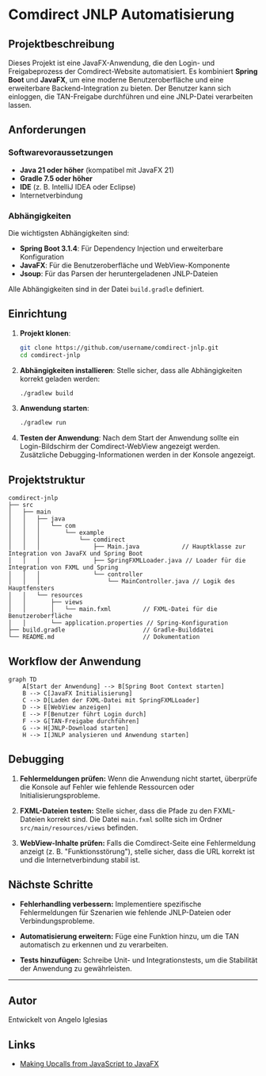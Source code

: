 # Comdirect JNLP Automatisierung

## Projektbeschreibung

Dieses Projekt ist eine JavaFX-Anwendung, die den Login- und Freigabeprozess der Comdirect-Website automatisiert. Es kombiniert **Spring Boot** und **JavaFX**, um eine moderne Benutzeroberfläche und eine erweiterbare Backend-Integration zu bieten. Der Benutzer kann sich einloggen, die TAN-Freigabe durchführen und eine JNLP-Datei verarbeiten lassen.

## Anforderungen

### Softwarevoraussetzungen

- **Java 21 oder höher** (kompatibel mit JavaFX 21)
- **Gradle 7.5 oder höher**
- **IDE** (z. B. IntelliJ IDEA oder Eclipse)
- Internetverbindung

### Abhängigkeiten
Die wichtigsten Abhängigkeiten sind:

- **Spring Boot 3.1.4**: Für Dependency Injection und erweiterbare Konfiguration
- **JavaFX**: Für die Benutzeroberfläche und WebView-Komponente
- **Jsoup**: Für das Parsen der heruntergeladenen JNLP-Dateien

Alle Abhängigkeiten sind in der Datei `build.gradle` definiert.

## Einrichtung

1. **Projekt klonen**:
   ```bash
   git clone https://github.com/username/comdirect-jnlp.git
   cd comdirect-jnlp
   ```

2. **Abhängigkeiten installieren**:
   Stelle sicher, dass alle Abhängigkeiten korrekt geladen werden:
   ```bash
   ./gradlew build
   ```

3. **Anwendung starten**:
   ```bash
   ./gradlew run
   ```

4. **Testen der Anwendung**:
   Nach dem Start der Anwendung sollte ein Login-Bildschirm der Comdirect-WebView angezeigt werden. Zusätzliche Debugging-Informationen werden in der Konsole angezeigt.

## Projektstruktur

```
comdirect-jnlp
├── src
│   ├── main
│   │   ├── java
│   │   │   └── com
│   │   │       └── example
│   │   │           └── comdirect
│   │   │               ├── Main.java            // Hauptklasse zur Integration von JavaFX und Spring Boot
│   │   │               ├── SpringFXMLLoader.java // Loader für die Integration von FXML und Spring
│   │   │               └── controller
│   │   │                   └── MainController.java // Logik des Hauptfensters
│   │   └── resources
│   │       ├── views
│   │       │   └── main.fxml         // FXML-Datei für die Benutzeroberfläche
│   │       └── application.properties // Spring-Konfiguration
├── build.gradle                      // Gradle-Builddatei
└── README.md                         // Dokumentation
```

## Workflow der Anwendung

```mermaid
graph TD
    A[Start der Anwendung] --> B[Spring Boot Context starten]
    B --> C[JavaFX Initialisierung]
    C --> D[Laden der FXML-Datei mit SpringFXMLLoader]
    D --> E[WebView anzeigen]
    E --> F[Benutzer führt Login durch]
    F --> G[TAN-Freigabe durchführen]
    G --> H[JNLP-Download starten]
    H --> I[JNLP analysieren und Anwendung starten]
```

## Debugging

1. **Fehlermeldungen prüfen:**
   Wenn die Anwendung nicht startet, überprüfe die Konsole auf Fehler wie fehlende Ressourcen oder Initialisierungsprobleme.

2. **FXML-Dateien testen:**
   Stelle sicher, dass die Pfade zu den FXML-Dateien korrekt sind. Die Datei `main.fxml` sollte sich im Ordner `src/main/resources/views` befinden.

3. **WebView-Inhalte prüfen:**
   Falls die Comdirect-Seite eine Fehlermeldung anzeigt (z. B. "Funktionsstörung"), stelle sicher, dass die URL korrekt ist und die Internetverbindung stabil ist.

## Nächste Schritte

- **Fehlerhandling verbessern:**
  Implementiere spezifische Fehlermeldungen für Szenarien wie fehlende JNLP-Dateien oder Verbindungsprobleme.

- **Automatisierung erweitern:**
  Füge eine Funktion hinzu, um die TAN automatisch zu erkennen und zu verarbeiten.

- **Tests hinzufügen:**
  Schreibe Unit- und Integrationstests, um die Stabilität der Anwendung zu gewährleisten.

---

## Autor
Entwickelt von Angelo Iglesias

## Links
- [Making Upcalls from JavaScript to JavaFX](https://docs.oracle.com/javase/8/javafx/embedded-browser-tutorial/js-javafx.htm)

